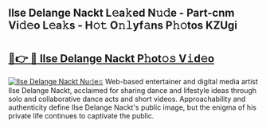 ## Ilse Delange Nackt L𝚎a𝚔ed N𝚞𝚍e - Part-cnm Vi𝚍𝚎o L𝚎a𝚔s - H𝚘𝚝 O𝚗𝚕yf𝚊ns P𝚑𝚘tos KZUgi

# <h2><a href="http://kf6gfb.oniu.top/?m=Ilse+Delange+Nackt">🔗👉 🔴 Ilse Delange Nackt P𝚑ot𝚘𝚜 V𝚒d𝚎o</a></h2>

[![Ilse Delange Nackt Nu𝚍e𝚜](https://i.imgur.com/0qMVB7G.gif)](http://kf6gfb.oniu.top/?m=Ilse+Delange+Nackt)
Web-based entertainer and digital media artist Ilse Delange Nackt, acclaimed for sharing dance and lifestyle ideas through solo and collaborative dance acts and short videos. Approachability and authenticity define Ilse Delange Nackt's public image, but the enigma of his private life continues to captivate the public.  
